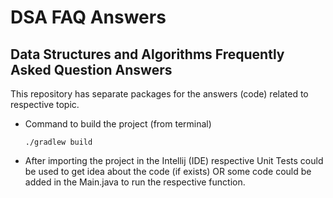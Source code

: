 # DSA FAQ Answers
## Data Structures and Algorithms Frequently Asked Question Answers

This repository has separate packages for the answers (code) related to respective topic.  

* Command to build the project (from terminal)  
    ```
    ./gradlew build 
    ```

* After importing the project in the Intellij (IDE) respective Unit Tests could be used to get idea about the code (if exists) 
  OR some code could be added in the Main.java to run the respective function.

